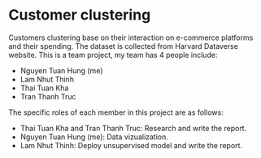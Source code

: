 # Customer clustering
Customers clustering base on their interaction on e-commerce platforms and their spending. The dataset is collected from Harvard Dataverse website. This is a team project, my team has 4 people include:
- Nguyen Tuan Hung (me)
- Lam Nhut Thinh
- Thai Tuan Kha
- Tran Thanh Truc

The specific roles of each member in this project are as follows:
- Thai Tuan Kha and Tran Thanh Truc: Research and write the report.
- Nguyen Tuan Hung (me): Data vizualization.
- Lam Nhut Thinh: Deploy unsupervised model and write the report.
